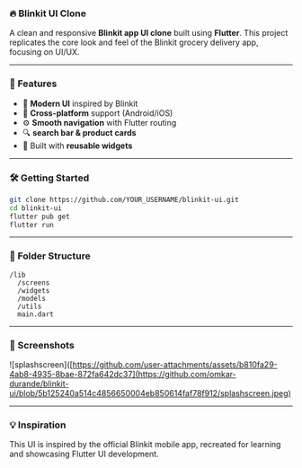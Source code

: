 
### 🔥 Blinkit UI Clone

A clean and responsive **Blinkit app UI clone** built using **Flutter**. This project replicates the core look and feel of the Blinkit grocery delivery app, focusing on UI/UX.

---

### 🚀 Features

* 🛒 **Modern UI** inspired by Blinkit
* 📱 **Cross-platform** support (Android/iOS)
* ⚙️ **Smooth navigation** with Flutter routing
* 🔍 **search bar & product cards**
* 🧱 Built with **reusable widgets**

---

### 🛠️ Getting Started

```bash
git clone https://github.com/YOUR_USERNAME/blinkit-ui.git
cd blinkit-ui
flutter pub get
flutter run
```

---

### 📂 Folder Structure

```
/lib
  /screens
  /widgets
  /models
  /utils
  main.dart
```

---

### 📸 Screenshots
![splashscreen]([https://github.com/user-attachments/assets/b810fa29-4ab8-4935-8bae-872fa642dc37](https://github.com/omkar-durande/blinkit-ui/blob/5b125240a514c4856650004eb850614faf78f912/splashscreen.jpeg)


---

### 💡 Inspiration

This UI is inspired by the official Blinkit mobile app, recreated for learning and showcasing Flutter UI development.
